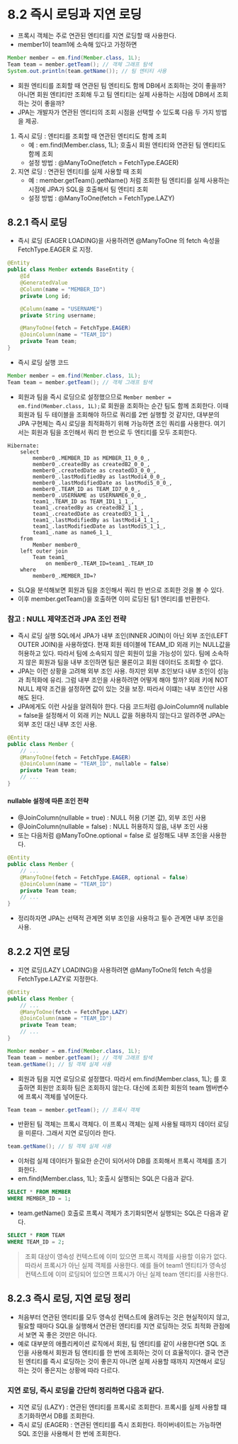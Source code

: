# 8.2 즉시 로딩과 지연 로딩
- 프록시 객체는 주로 연관된 엔티티를 지연 로딩할 때 사용한다.
- member1이 team1에 소속해 있다고 가정하면
```java
Member member = em.find(Member.class, 1L);
Team team = member.getTeam(); // 객체 그래프 탐색
System.out.println(team.getName()); // 팀 엔티티 사용
```
- 회원 엔티티를 조회할 때 연관된 팀 엔티티도 함께 DB에서 조회하는 것이 좋을까? 아니면 회원 엔티티만 조회해 두고 팀 엔티티는 실제 사용하는 시점에 DB에서 조회하는 것이 좋을까?
- JPA는 개발자가 연관된 엔티티의 조회 시점을 선택할 수 있도록 다음 두 가지 방법을 제공.
1. 즉시 로딩 : 엔티티를 조회할 때 연관된 엔티티도 함께 조회
   - 예 : em.find(Member.class, 1L); 호출시 회원 엔티티와 연관된 팀 엔티티도 함께 조회
   - 설정 방법 : @ManyToOne(fetch = FetchType.EAGER)
2. 지연 로딩 : 연관된 엔티티를 실제 사용할 때 조회
   - 예 : member.getTeam().getName() 처럼 조회한 팀 엔티티를 실제 사용하는 시점에 JPA가 SQL을 호출해서 팀 엔티티 조회
   - 설정 방법 : @ManyToOne(fetch = FetchType.LAZY)

## 8.2.1 즉시 로딩
- 즉시 로딩 (EAGER LOADING)을 사용하려면 @ManyToOne 의 fetch 속성을 FetchType.EAGER 로 지정.
```java
@Entity
public class Member extends BaseEntity {
	@Id
	@GeneratedValue
	@Column(name = "MEMBER_ID")
	private Long id;

	@Column(name = "USERNAME")
	private String username;

	@ManyToOne(fetch = FetchType.EAGER)
	@JoinColumn(name = "TEAM_ID")
	private Team team;
}
```
- 즉시 로딩 실행 코드
```java
Member member = em.find(Member.class, 1L);
Team team = member.getTeam(); // 객체 그래프 탐색
```
- 회원과 팀을 즉시 로딩으로 설정했으므로 `Member member = em.find(Member.class, 1L);`로 회원을 조회하는 순간 팀도 함께 조회한다. 이때 회원과 팀 두 테이블을 조회해야 하므로 쿼리를
2번 실행할 것 같지만, 대부분의 JPA 구현체는 즉시 로딩을 최적화하기 위해 가능하면 조인 쿼리를 사용한다. 여기서는 회원과 팀을 조인해서 쿼리 한 번으로 두 엔티티를 모두 조회한다.
```text
Hibernate: 
    select
        member0_.MEMBER_ID as MEMBER_I1_0_0_,
        member0_.createdBy as createdB2_0_0_,
        member0_.createdDate as createdD3_0_0_,
        member0_.lastModifiedBy as lastModi4_0_0_,
        member0_.lastModifiedDate as lastModi5_0_0_,
        member0_.TEAM_ID as TEAM_ID7_0_0_,
        member0_.USERNAME as USERNAME6_0_0_,
        team1_.TEAM_ID as TEAM_ID1_1_1_,
        team1_.createdBy as createdB2_1_1_,
        team1_.createdDate as createdD3_1_1_,
        team1_.lastModifiedBy as lastModi4_1_1_,
        team1_.lastModifiedDate as lastModi5_1_1_,
        team1_.name as name6_1_1_ 
    from
        Member member0_ 
    left outer join
        Team team1_ 
            on member0_.TEAM_ID=team1_.TEAM_ID 
    where
        member0_.MEMBER_ID=?
```
- SLQ을 분석해보면 회원과 팀을 조인해서 쿼리 한 번으로 조회한 것을 볼 수 있다.
- 이후 member.getTeam()을 호출하면 이미 로딩된 팀1 엔티티를 반환한다.

### 참고 : NULL 제약조건과 JPA 조인 전략
- 즉시 로딩 실행 SQL에서 JPA가 내부 조인(INNER JOIN)이 아닌 외부 조인(LEFT OUTER JOIN)을 사용하였다. 현재 회원 테이블에 TEAM_ID 외래 키는 NULL값을 허용하고 있다. 따라서 팀에
소속되지 않은 회원이 있을 가능성이 있다. 팀에 소속하지 않은 회원과 팀을 내부 조인하면 팀은 물론이고 회원 데이터도 조회할 수 없다.
- JPA는 이런 상황을 고려해 외부 조인 사용. 하지만 외부 조인보다 내부 조인이 성능과 최적화에 유리. 그럼 내부 조인을 사용하려면 어떻게 해야 할까? 외래 키에 NOT NULL 제약 조건을 설정하면
값이 있는 것을 보장. 따라서 이떄는 내부 조인만 사용해도 된다.
- JPA에게도 이런 사실을 알려줘야 한다. 다음 코드처럼 @JoinColumn에 nullable = false을 설정해서 이 외래 키는 NULL 값을 허용하지 않는다고 알려주면 JPA는 외부 조인 대신 내부 조인 사용.
```java
@Entity
public class Member {
    // ...
    @ManyToOne(fetch = FetchType.EAGER)
    @JoinColumn(name = "TEAM_ID", nullable = false)
    private Team team;
    // ...
}
```
#### nullable 설정에 따른 조인 전략
- @JoinColumn(nullable = true) : NULL 허용 (기본 값), 외부 조인 사용
- @JoinColumn(nullable = false) : NULL 허용하지 않음, 내부 조인 사용
- 또는 다음처럼 @ManyToOne.optional = false 로 설정해도 내부 조인을 사용한다.
```java
@Entity
public class Member {
    // ...
    @ManyToOne(fetch = FetchType.EAGER, optional = false)
    @JoinColumn(name = "TEAM_ID")
    private Team team;
    // ...
}
```
- 정리하자면 JPA는 선택적 관계면 외부 조인을 사용하고 필수 관계면 내부 조인을 사용.

## 8.2.2 지연 로딩
- 지연 로딩(LAZY LOADING)을 사용하려면 @ManyToOne의 fetch 속성을 FetchType.LAZY로 지정한다.
```java
@Entity
public class Member {
    // ...
    @ManyToOne(fetch = FetchType.LAZY)
    @JoinColumn(name = "TEAM_ID")
    private Team team;
    // ...
}
```
```java
Member member = em.find(Member.class, 1L);
Team team = member.getTeam(); // 객체 그래프 탐색
team.getName(); // 팀 객체 실제 사용
```
- 회원과 팀을 지연 로딩으로 설정했다. 따라서 em.find(Member.class, 1L); 를 호출하면 회원만 조회하 팀은 조회하지 않는다. 대신에 조회한 회원의 team 멤버변수에 프록시 객체를 넣어둔다.
```java
Team team = member.getTeam(); // 프록시 객체
```
- 반환된 팀 객체는 프록시 객체다. 이 프록시 객체는 실제 사용될 때까지 데이터 로딩을 미룬다. 그래서 지연 로딩이라 한다.
```java
team.getName(); // 팀 객체 실제 사용
```
- 이처럼 실제 데이터가 필요한 순간이 되어서야 DB를 조회해서 프록시 객체를 초기화한다.
- em.find(Member.class, 1L); 호출시 실행되는 SQL은 다음과 같다.
```sql
SELECT * FROM MEMBER
WHERE MEMBER_ID = 1;
```
- team.getName() 호출로 프록시 객체가 초기화되면서 실행되는 SQL은 다음과 같다.
```sql
SELECT * FROM TEAM
WHERE TEAM_ID = 2;
```
> 조회 대상이 영속성 컨텍스트에 이미 있으면 프록시 객체를 사용할 이유가 없다. 따라서 프록시가 아닌 실제 객체를 사용한다. 예를 들어 team1 엔티티가 영속성 컨텍스트에 이미 로딩되어 있으면
> 프록시가 아닌 실제 team 엔티티를 사용한다.

## 8.2.3 즉시 로딩, 지연 로딩 정리
- 처음부터 연관된 엔티티를 모두 영속성 컨텍스트에 올려두는 것은 현실적이지 않고, 필요할 때마다 SQL을 실행해서 연관된 엔티티를 지연 로딩하는 것도 최적화 관점에서 보면 꼭 좋은 것만은 아니다.
- 예로 대부분의 애플리케이션 로직에서 회원, 팀 엔티티를 같이 사용한다면 SQL 조인을 사용해서 회원과 팀 엔티티를 한 번에 조회하는 것이 더 효율적이다. 결국 연관된 엔티티를 즉시 로딩하는 것이
좋은지 아니면 실제 사용할 때까지 지연해서 로딩하는 것이 좋은지는 상황에 따라 다르다.

### 지연 로딩, 즉시 로딩을 간단히 정리하면 다음과 같다.
- 지연 로딩 (LAZY) : 연관된 엔티티를 프록시로 조회한다. 프록시를 실제 사용할 떄 초기화하면서 DB를 조회한다.
- 즉시 로딩 (EAGER) : 연관된 엔티티를 즉시 조회한다. 하이버네이트는 가능하면 SQL 조인을 사용해서 한 번에 조회한다.

